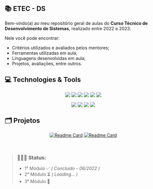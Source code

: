
## 📚 ETEC - DS

Bem-vindo(a) ao meu repositório geral de aulas do **Curso Técnico de Desenvolvimento de Sistemas**, realizado entre 2022 e 2023. 

Nele você pode encontrar: 
- Critérios utilizados e avaliados pelos mentores;
- Ferramentas utilizadas em aula;
- Linguagens desenvolvidas em aula;
- Projetos, avaliações, entre outros.


##  💻 Technologies & Tools

<div align="center">

[<img src="https://img.shields.io/badge/HTML5-E34F26?style=for-the-badge&logo=html5&logoColor=white" align="center"/>](https://github.com/Major2571/ETEC-DS-Aulas/tree/main/1°%20Módulo/PWI)  [<img src="https://img.shields.io/badge/CSS3-1572B6?style=for-the-badge&logo=css3&logoColor=white" align="center"/>](https://github.com/Major2571/ETEC-DS-Aulas/tree/main/1°%20Módulo/PWI) [<img src="https://img.shields.io/badge/JavaScript-F7DF1E?style=for-the-badge&logo=javascript&logoColor=black" align="center"/>](https://github.com/Major2571/ETEC-DS-Aulas/tree/main/1°%20Módulo/PWI) [<img src="https://img.shields.io/badge/git-%23F05033.svg?style=for-the-badge&logo=git&logoColor=white" align="center" />](https://github.com/Major2571/ETEC-DS-Aulas/tree/main/1°%20Módulo/PWI) [<img src="https://img.shields.io/badge/PHP-777BB4?style=for-the-badge&logo=php&logoColor=white" align="center" />](https://github.com/Major2571/ETEC-DS-Aulas/tree/main/2°%20Módulo/PWII) [<img src="https://img.shields.io/badge/java-%23ED8B00.svg?style=for-the-badge&logo=java&logoColor=white" align="center"/>](https://github.com/Major2571/ETEC-DS-Aulas/tree/main/2°%20Módulo/DSI)

</div>

<div align="center">

[<img src="https://img.shields.io/badge/mysql-%2300f.svg?style=for-the-badge&logo=mysql&logoColor=white" align="center" />]() [<img src="https://img.shields.io/badge/Android%20Studio-3DDC84.svg?style=for-the-badge&logo=android-studio&logoColor=white" align="center" />](https://github.com/Major2571/ETEC-DS-Aulas/tree/main/2M%C3%B3dulo/PAM) [<img src="https://img.shields.io/badge/NetBeansIDE-1B6AC6.svg?style=for-the-badge&logo=apache-netbeans-ide&logoColor=white" align="center" />](https://github.com/Major2571/ETEC-DS-Aulas/tree/main/2M%C3%B3dulo/DSI) <img src="https://img.shields.io/badge/Visual%20Studio%20Code-0078d7.svg?style=for-the-badge&logo=visual-studio-code&logoColor=white" align="center" />

</div>

##  🗂 Projetos 
	 
<div align="center">

[![Readme Card](https://github-readme-stats.vercel.app/api/pin/?username=major2571&repo=Multiverso_Vulgo_Metaverso&show_icons=true&count_private=true&hide_border=true&title_color=0bb1a1&icon_color=008f81&text_color=9ccfc6&bg_color=000000ff&height=150)](https://github.com/major2571/Multiverso_Vulgo_Metaverso)
[![Readme Card](https://github-readme-stats.vercel.app/api/pin/?username=major2571&repo=GlossarioTechPHP&show_icons=true&count_private=true&hide_border=true&title_color=0bb1a1&icon_color=008f81&text_color=9ccfc6&bg_color=000000ff&height=150)](https://github.com/major2571/GlossarioTechPHP)

</div>


<br/>

> ### **👩🏻‍💻 Status**: 
> - 1° Módulo ✅ *( Concluído - 06/2022 )*
> - 2° Módulo  ⏳ *( Loading... )*
> - 3° Módulo 🚧 

<br/>
